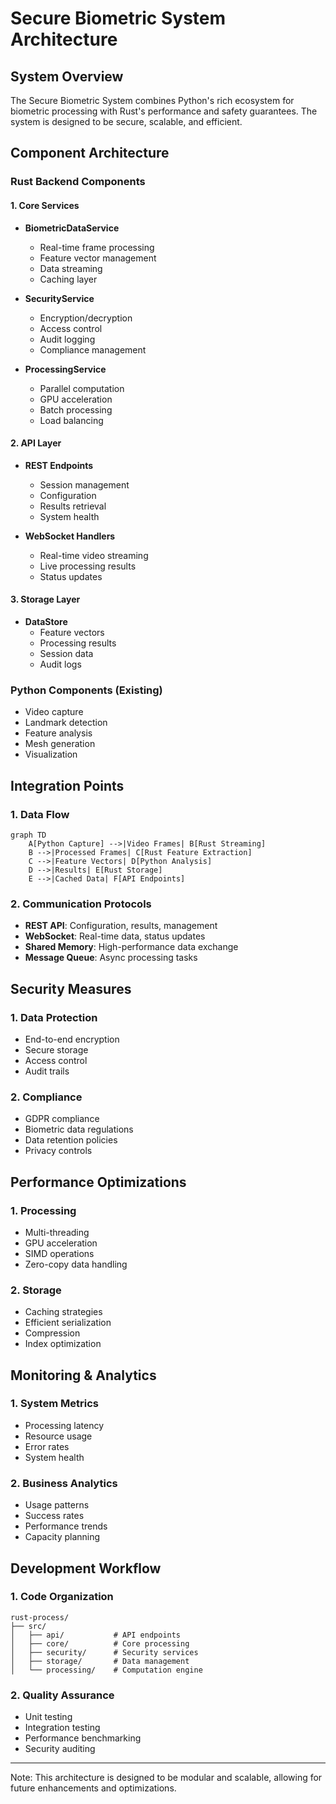 # Secure Biometric System Architecture

## System Overview

The Secure Biometric System combines Python's rich ecosystem for biometric processing with Rust's performance and safety guarantees. The system is designed to be secure, scalable, and efficient.

## Component Architecture

### Rust Backend Components

#### 1. Core Services
- **BiometricDataService**
  - Real-time frame processing
  - Feature vector management
  - Data streaming
  - Caching layer

- **SecurityService**
  - Encryption/decryption
  - Access control
  - Audit logging
  - Compliance management

- **ProcessingService**
  - Parallel computation
  - GPU acceleration
  - Batch processing
  - Load balancing

#### 2. API Layer
- **REST Endpoints**
  - Session management
  - Configuration
  - Results retrieval
  - System health

- **WebSocket Handlers**
  - Real-time video streaming
  - Live processing results
  - Status updates

#### 3. Storage Layer
- **DataStore**
  - Feature vectors
  - Processing results
  - Session data
  - Audit logs

### Python Components (Existing)
- Video capture
- Landmark detection
- Feature analysis
- Mesh generation
- Visualization

## Integration Points

### 1. Data Flow
```mermaid
graph TD
    A[Python Capture] -->|Video Frames| B[Rust Streaming]
    B -->|Processed Frames| C[Rust Feature Extraction]
    C -->|Feature Vectors| D[Python Analysis]
    D -->|Results| E[Rust Storage]
    E -->|Cached Data| F[API Endpoints]
```

### 2. Communication Protocols
- **REST API**: Configuration, results, management
- **WebSocket**: Real-time data, status updates
- **Shared Memory**: High-performance data exchange
- **Message Queue**: Async processing tasks

## Security Measures

### 1. Data Protection
- End-to-end encryption
- Secure storage
- Access control
- Audit trails

### 2. Compliance
- GDPR compliance
- Biometric data regulations
- Data retention policies
- Privacy controls

## Performance Optimizations

### 1. Processing
- Multi-threading
- GPU acceleration
- SIMD operations
- Zero-copy data handling

### 2. Storage
- Caching strategies
- Efficient serialization
- Compression
- Index optimization

## Monitoring & Analytics

### 1. System Metrics
- Processing latency
- Resource usage
- Error rates
- System health

### 2. Business Analytics
- Usage patterns
- Success rates
- Performance trends
- Capacity planning

## Development Workflow

### 1. Code Organization
```
rust-process/
├── src/
│   ├── api/           # API endpoints
│   ├── core/          # Core processing
│   ├── security/      # Security services
│   ├── storage/       # Data management
│   └── processing/    # Computation engine
```

### 2. Quality Assurance
- Unit testing
- Integration testing
- Performance benchmarking
- Security auditing

---
Note: This architecture is designed to be modular and scalable, allowing for future enhancements and optimizations.
